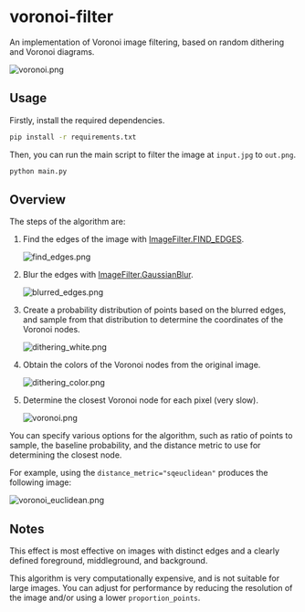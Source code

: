 # voronoi-filter

An implementation of Voronoi image filtering, based on random dithering and Voronoi diagrams.

![voronoi.png](imgs/voronoi.png)

## Usage

Firstly, install the required dependencies.

```bash
pip install -r requirements.txt
```

Then, you can run the main script to filter the image at `input.jpg` to `out.png`.

```bash
python main.py
```

## Overview

The steps of the algorithm are:

1. Find the edges of the image with [ImageFilter.FIND_EDGES](https://pillow.readthedocs.io/en/stable/reference/ImageFilter.html).

   ![find_edges.png](imgs/find_edges.png)

2. Blur the edges with [ImageFilter.GaussianBlur](https://pillow.readthedocs.io/en/stable/reference/ImageFilter.html#PIL.ImageFilter.GaussianBlur).

   ![blurred_edges.png](imgs/blurred_edges.png)

3. Create a probability distribution of points based on the blurred edges, and sample from that distribution to determine the coordinates of the Voronoi nodes.

   ![dithering_white.png](imgs/dithering_white.png)

4. Obtain the colors of the Voronoi nodes from the original image.

   ![dithering_color.png](imgs/dithering_color.png)

5. Determine the closest Voronoi node for each pixel (very slow).

   ![voronoi.png](imgs/voronoi.png)

You can specify various options for the algorithm, such as ratio of points to sample, the baseline probability, and the distance metric to use for determining the closest node.

For example, using the `distance_metric="sqeuclidean"` produces the following image:

![voronoi_euclidean.png](imgs/voronoi_euclidean.png)

## Notes

This effect is most effective on images with distinct edges and a clearly defined foreground, middleground, and background.

This algorithm is very computationally expensive, and is not suitable for large images. You can adjust for performance by reducing the resolution of the image and/or using a lower `proportion_points`.
